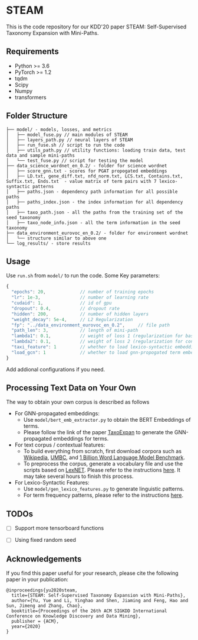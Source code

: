 # STEAM
This is the code repository for our KDD'20 paper STEAM: Self-Supervised Taxonomy Expansion with Mini-Paths.

## Requirements
* Python >= 3.6 
* PyTorch >= 1.2
* tqdm 
* Scipy
* Numpy
* transformers
<!-- ## Features
* Clear folder structure which is suitable for many deep learning projects.
* `.json` config file support for convenient parameter tuning.
* Customizable command line options for more convenient parameter tuning.
* Checkpoint saving and resuming.
* Abstract base classes for faster development:
  * `BaseTrainer` handles checkpoint saving/resuming, training process logging, and more.
  * `BaseDataLoader` handles batch generation, data shuffling, and validation data splitting.
  * `BaseModel` provides basic model summary. -->
## Folder Structure
  ```
  ├── model/ - models, losses, and metrics
  │   ├── model_fuse.py // main modules of STEAM
  │   ├── layers_path.py // neural layers of STEAM
  │   ├── run_fuse.sh // script to run the code
  │   ├── utils_path.py // utility functions: loading train data, test data and sample mini-paths
  │   └── test_fuse.py // script for testing the model
  ├── data_science_wordnet_en_0.2/ - folder for science wordnet
  │   ├── score_gnn.txt - scores for PGAT propogated embeddings
  │   ├── LD.txt, gene_diff.txt, nfd_norm.txt, LCS.txt, Contains.txt, Suffix.txt, Ends.txt  - value matrix of term pairs with 7 lexico-syntactic patterns 
  │   ├── paths.json - dependency path information for all possible paths
  │   ├── paths_index.json - the index information for all dependency paths
  │   ├── taxo_path.json - all the paths from the training set of the seed taxonomy
  │   ├── taxo_node_info.json - all the term information in the seed taxonomy
  ├── data_environment_eurovoc_en_0.2/ - folder for environment wordnet
  │   └── structure similar to above one
  └── log_results/ - store results
  ```

## Usage
Use `run.sh` from `model/` to run the code.
Some Key parameters:
```javascript
{
  "epochs": 20,             // number of training epochs
  "lr": 1e-3,               // number of learning rate
  "cudaid": 1,              // id of gpu
  "dropout": 0.4,           // dropout rate
  "hidden": 200,            // number of hidden layers
  "weight_decay": 5e-4,     // L2 Regularization
  "fp": "../data_environment_eurovoc_en_0.2",     // file path
  "path_len": 3,            // length of mini-path
  "lambda1": 0.1,           // weight of loss 1 (regularization for base classifiers)
  "lambda2": 0.1,           // weight of loss 2 (regularization for consistency)
  "taxi_feature": 1         // whether to load lexico-syntactic embeddings
  "load_gcn": 1             // whether to load gnn-propogated term embeddings
}
```

Add addional configurations if you need.

## Processing Text Data on Your Own
The way to obtain your own corpus is described as follows

- For GNN-propagated embeddings:
  - Use `model/bert_emb_extractor.py` to obtain the BERT Embeddings of terms.
  - Please follow the link of the paper [TaxoExpan](https://github.com/mickeystroller/TaxoExpan) to generate the GNN-propagated embeddings for terms. 
- For text corpus / contextual features: 
  - To build everything from scratch, first download corpora such as [Wikipedia](https://dumps.wikimedia.org/), [UMBC](https://ebiquity.umbc.edu/resource/html/id/351/UMBC-webbase-corpus), and [1 Billion Word Language Model Benchmark](http://www.statmt.org/lm-benchmark/).
  - To preprocess the corpus, generate a vocabulary file and use the scripts based on [LexNET](https://github.com/vered1986/LexNET). Please refer to the instructions [here](https://github.com/vered1986/LexNET/wiki/Detailed-Guide). It may take several hours to finish this process. 
- For Lexico-Syntactic Features:
  - Use `model/gen_lexico_features.py` to generate linguistic patterns.
  - For term frequency patterns, please refer to the instructions [here](https://github.com/uhh-lt/taxi).
## TODOs

- [ ] Support more tensorboard functions
- [ ] Using fixed random seed


## Acknowledgements
If you find this paper useful for your research, please cite the following paper in your publication:

```
@inproceedings{yu2020steam,
  title={STEAM: Self-Supervised Taxonomy Expansion with Mini-Paths},
  author={Yu, Yue and Li, Yinghao and Shen, Jiaming and Feng, Hao and Sun, Jimeng and Zhang, Chao},
  booktitle={Proceedings of the 26th ACM SIGKDD International Conference on Knowledge Discovery and Data Mining},
  publisher = {ACM},
  year={2020}
}
```

